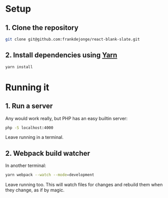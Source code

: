 # Setup

## 1. Clone the repository

```bash
git clone git@github.com:frankdejonge/react-blank-slate.git
```

## 2. Install dependencies using [Yarn](https://yarnpkg.com/en/)

```bash
yarn install
```

# Running it

## 1. Run a server

Any would work really, but PHP has an easy builtin server:

```bash
php -S localhost:4000
```

Leave running in a terminal.

## 2. Webpack build watcher

In another terminal:

```bash
yarn webpack --watch --mode=development
```

Leave running too. This will watch files for changes and rebuild them when they change, as if by magic.
